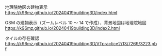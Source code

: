 地理院地図の建物表示
https://k96mz.github.io/20240419building3D/index.html

OSM の建物表示（ズームレベル 10 ～ 14 で作成）、背景地図は地理院地図
https://k96mz.github.io/20240419building3D/index2.html

タイルの存在確認
https://k96mz.github.io/20240419building3D/VTpractice2/13/7269/3223.pbf
